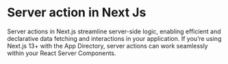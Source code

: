 # Server action in Next Js

Server actions in Next.js streamline server-side logic, enabling efficient and declarative data fetching and interactions in your application. If you’re using Next.js 13+ with the App Directory, server actions can work seamlessly within your React Server Components.
